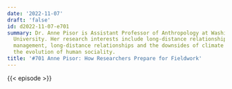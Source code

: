 ```yaml
---
date: '2022-11-07'
draft: 'false'
id: d2022-11-07-e701
summary: Dr. Anne Pisor is Assistant Professor of Anthropology at Washington State
  University. Her research interests include long-distance relationships and resource
  management, long-distance relationships and the downsides of climate change, and
  the evolution of human sociality.
title: '#701 Anne Pisor: How Researchers Prepare for Fieldwork'
---
```

{{< episode >}}

